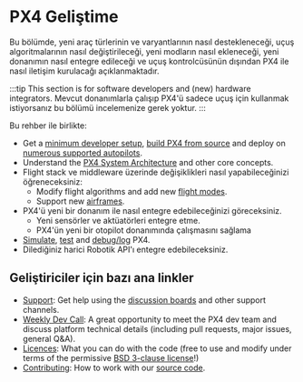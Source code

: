 # PX4 Geliştime

Bu bölümde, yeni araç türlerinin ve varyantlarının nasıl destekleneceği, uçuş algoritmalarının nasıl değiştirileceği, yeni modların nasıl ekleneceği, yeni donanımın nasıl entegre edileceği ve uçuş kontrolcüsünün dışından PX4 ile nasıl iletişim kurulacağı açıklanmaktadır.

:::tip
This section is for software developers and (new) hardware integrators.
Mevcut donanımlarla çalışıp PX4'ü sadece uçuş için kullanmak istiyorsanız bu bölümü incelemenize gerek yoktur.
:::

Bu rehber ile birlikte:

- Get a [minimum developer setup](../dev_setup/config_initial.md), [build PX4 from source](../dev_setup/building_px4.md) and deploy on [numerous supported autopilots](../flight_controller/index.md).
- Understand the [PX4 System Architecture](../concept/architecture.md) and other core concepts.
- Flight stack ve middleware üzerinde değişiklikleri nasıl yapabileceğinizi öğreneceksiniz:
  - Modify flight algorithms and add new [flight modes](../concept/flight_modes.md).
  - Support new [airframes](../dev_airframes/index.md).
- PX4'ü yeni bir donanım ile nasıl entegre edebileceğinizi göreceksiniz.
  - Yeni sensörler ve aktüatörleri entegre etme.
  - PX4'ün yeni bir otopilot donanımında çalışmasını sağlama
- [Simulate](../simulation/index.md), [test](../test_and_ci/index.md) and [debug/log](../debug/index.md) PX4.
- Dilediğiniz harici Robotik API'ı entegre edebileceksiniz.

## Geliştiriciler için bazı ana linkler

- [Support](../contribute/support.md): Get help using the [discussion boards](https://discuss.px4.io//) and other support channels.
- [Weekly Dev Call](../contribute/dev_call.md): A great opportunity to meet the PX4 dev team and discuss platform technical details (including pull requests, major issues, general Q&A).
- [Licences](../contribute/licenses.md): What you can do with the code (free to use and modify under terms of the permissive [BSD 3-clause license](https://opensource.org/licenses/BSD-3-Clause)!)
- [Contributing](../contribute/index.md): How to work with our [source code](../contribute/code.md).
